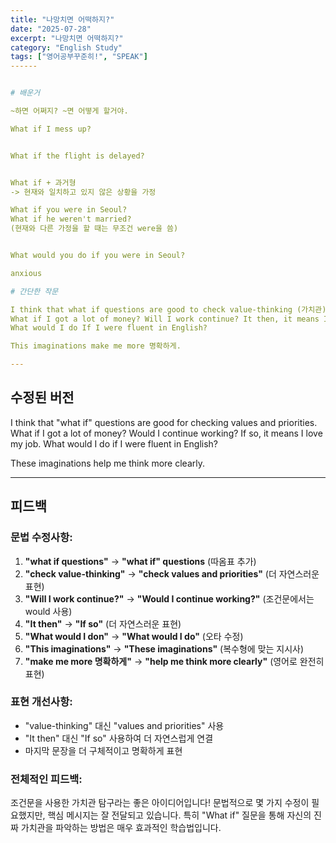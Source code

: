 ```yaml
---
title: "나망치면 어떡하지?"
date: "2025-07-28"
excerpt: "나망치면 어떡하지?"
category: "English Study"
tags: ["영어공부꾸준히!", "SPEAK"]
------


# 배운거

~하면 어쩌지? ~면 어떻게 할거야.

What if I mess up?


What if the flight is delayed?


What if + 과거형
-> 현재와 일치하고 있지 않은 상황을 가정

What if you were in Seoul?
What if he weren't married?
(현재와 다른 가정을 할 때는 무조건 were을 씀)


What would you do if you were in Seoul?

anxious

# 간단한 작문

I think that what if questions are good to check value-thinking (가치관).
What if I got a lot of money? Will I work continue? It then, it means I love my job.
What would I do If I were fluent in English?

This imaginations make me more 명확하게. 

---
```


## 수정된 버전

I think that "what if" questions are good for checking values and priorities.
What if I got a lot of money? Would I continue working? If so, it means I love my job.
What would I do if I were fluent in English?

These imaginations help me think more clearly.

---

## 피드백

### 문법 수정사항:
1. **"what if questions"** → **"what if" questions** (따옴표 추가)
2. **"check value-thinking"** → **"check values and priorities"** (더 자연스러운 표현)
3. **"Will I work continue?"** → **"Would I continue working?"** (조건문에서는 would 사용)
4. **"It then"** → **"If so"** (더 자연스러운 표현)
5. **"What would I don"** → **"What would I do"** (오타 수정)
6. **"This imaginations"** → **"These imaginations"** (복수형에 맞는 지시사)
7. **"make me more 명확하게"** → **"help me think more clearly"** (영어로 완전히 표현)

### 표현 개선사항:
- "value-thinking" 대신 "values and priorities" 사용
- "It then" 대신 "If so" 사용하여 더 자연스럽게 연결
- 마지막 문장을 더 구체적이고 명확하게 표현

### 전체적인 피드백:
조건문을 사용한 가치관 탐구라는 좋은 아이디어입니다! 문법적으로 몇 가지 수정이 필요했지만, 핵심 메시지는 잘 전달되고 있습니다. 특히 "What if" 질문을 통해 자신의 진짜 가치관을 파악하는 방법은 매우 효과적인 학습법입니다. 
